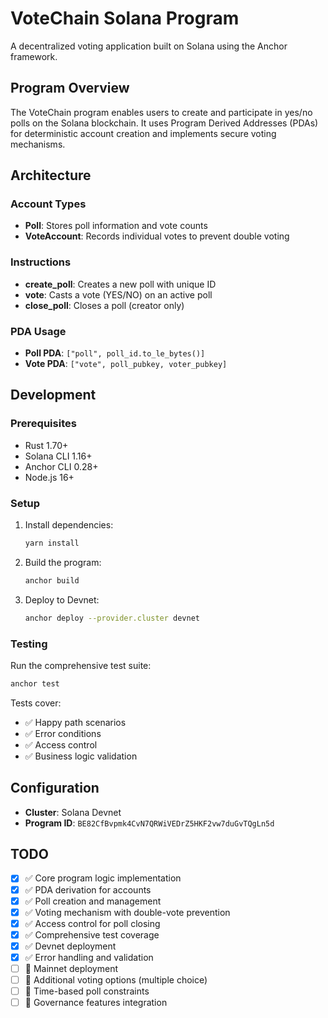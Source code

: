 # VoteChain Solana Program

A decentralized voting application built on Solana using the Anchor framework.

## Program Overview

The VoteChain program enables users to create and participate in yes/no polls on the Solana blockchain. It uses Program Derived Addresses (PDAs) for deterministic account creation and implements secure voting mechanisms.

## Architecture

### Account Types

- **Poll**: Stores poll information and vote counts
- **VoteAccount**: Records individual votes to prevent double voting

### Instructions

- **create_poll**: Creates a new poll with unique ID
- **vote**: Casts a vote (YES/NO) on an active poll
- **close_poll**: Closes a poll (creator only)

### PDA Usage

- **Poll PDA**: `["poll", poll_id.to_le_bytes()]`
- **Vote PDA**: `["vote", poll_pubkey, voter_pubkey]`

## Development

### Prerequisites

- Rust 1.70+
- Solana CLI 1.16+
- Anchor CLI 0.28+
- Node.js 16+

### Setup

1. Install dependencies:
   ```bash
   yarn install
   ```

2. Build the program:
   ```bash
   anchor build
   ```

3. Deploy to Devnet:
   ```bash
   anchor deploy --provider.cluster devnet
   ```

### Testing

Run the comprehensive test suite:

```bash
anchor test
```

Tests cover:
- ✅ Happy path scenarios
- ✅ Error conditions
- ✅ Access control
- ✅ Business logic validation

## Configuration

- **Cluster**: Solana Devnet
- **Program ID**: `BE82CfBvpmk4CvN7QRWiVEDrZ5HKF2vw7duGvTQgLn5d`

## TODO

- [x] ✅ Core program logic implementation
- [x] ✅ PDA derivation for accounts
- [x] ✅ Poll creation and management
- [x] ✅ Voting mechanism with double-vote prevention
- [x] ✅ Access control for poll closing
- [x] ✅ Comprehensive test coverage
- [x] ✅ Devnet deployment
- [x] ✅ Error handling and validation
- [ ] 🔄 Mainnet deployment
- [ ] 🔄 Additional voting options (multiple choice)
- [ ] 🔄 Time-based poll constraints
- [ ] 🔄 Governance features integration